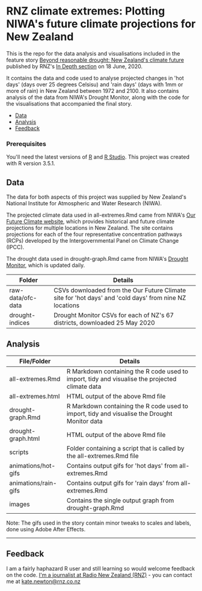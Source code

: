 # RNZ climate extremes: Plotting NIWA's future climate projections for New Zealand

This is the repo for the data analysis and visualisations included in the feature story [Beyond reasonable drought: New Zealand's climate future](https://www.rnz.co.nz/stories/2018750899/climate-extremes) published by RNZ's [In Depth section](https://www.radionz.co.nz/news/in-depth) on 18 June, 2020.

It contains the data and code used to analyse projected changes in 'hot days' (days over 25 degrees Celsisu) and 'rain days' (days with 1mm or more of rain) in New Zealand between 1972 and 2100. It also contains analysis of the data from NIWA's Drought Monitor, along with the code for the visualisations that accompanied the final story.

- [Data](#data)
- [Analysis](#analysis)
- [Feedback](#feedback)

### Prerequisites

You'll need the latest versions of [R](https://www.r-project.org/) and [R Studio](https://www.rstudio.com/).
This project was created with R version 3.5.1.

## Data

The data for both  aspects of this project was supplied by New Zealand's National Institute for Atmospheric and Water Research (NIWA). 

The projected climate data used in all-extremes.Rmd came from NIWA's [Our Future Climate website](https://ofcnz.niwa.co.nz/#/nationalMaps), which provides historical and future climate projections for multiple locations in New Zealand. The site contains projections for each of the four representative concentration pathways (RCPs) developed by the Intergovernmental Panel on Climate Change (IPCC).

The drought data used in drought-graph.Rmd came from NIWA's [Drought Monitor](https://niwa.co.nz/climate/information-and-resources/drought-monitor), which is updated daily.

|Folder|Details|
|---|---|
|raw-data/ofc-data|CSVs downloaded from the Our Future Climate site for 'hot days' and 'cold days' from nine NZ locations|
|drought-indices|Drought Monitor CSVs for each of NZ's 67 districts, downloaded 25 May 2020|

## Analysis

|File/Folder|Details|
|---|---|
|all-extremes.Rmd|R Markdown containing the R code used to import, tidy and visualise the projected climate data|
|all-extremes.html|HTML output of the above Rmd file|
|drought-graph.Rmd|R Markdown containing the R code used to import, tidy and visualise the Drought Monitor data|
|drought-graph.html|HTML output of the above Rmd file|
|scripts|Folder containing a script that is called by the all-extremes.Rmd file|
|animations/hot-gifs|Contains output gifs for 'hot days' from all-extremes.Rmd|
|animations/rain-gifs|Contains output gifs for 'rain days' from all-extremes.Rmd|
|images|Contains the single output graph from drought-graph.Rmd|

Note: The gifs used in the story contain minor tweaks to scales and labels, done using Adobe After Effects.

---

## Feedback

I am a fairly haphazard R user and still learning so would welcome feedback on the code.
[I'm a journalist at Radio New Zealand (RNZ)](https://www.radionz.co.nz/authors/kate%20-newton) - you can contact me at kate.newton@rnz.co.nz
